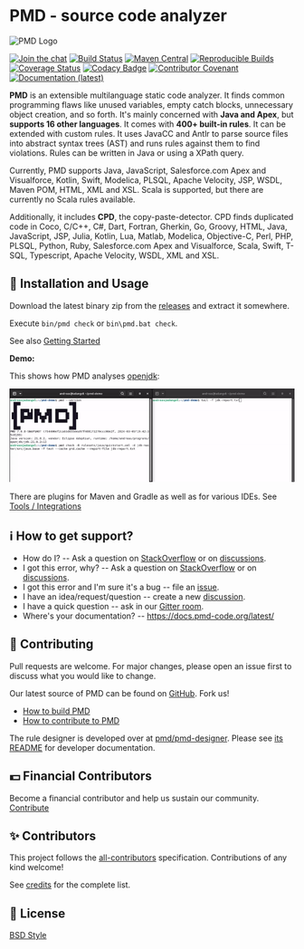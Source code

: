 # PMD - source code analyzer

![PMD Logo](https://raw.githubusercontent.com/pmd/pmd/pmd/7.0.x/docs/images/logo/pmd-logo-300px.png)

[![Join the chat](https://img.shields.io/gitter/room/pmd/pmd)](https://app.gitter.im/#/room/#pmd_pmd:gitter.im?utm_source=badge&utm_medium=badge&utm_campaign=pr-badge&utm_content=badge)
[![Build Status](https://github.com/pmd/pmd/workflows/build/badge.svg?branch=master)](https://github.com/pmd/pmd/actions)
[![Maven Central](https://maven-badges.herokuapp.com/maven-central/net.sourceforge.pmd/pmd/badge.svg)](https://maven-badges.herokuapp.com/maven-central/net.sourceforge.pmd/pmd)
[![Reproducible Builds](https://img.shields.io/badge/Reproducible_Builds-ok-green?labelColor=blue)](https://github.com/jvm-repo-rebuild/reproducible-central#net.sourceforge.pmd:pmd)
[![Coverage Status](https://coveralls.io/repos/github/pmd/pmd/badge.svg)](https://coveralls.io/github/pmd/pmd)
[![Codacy Badge](https://app.codacy.com/project/badge/Grade/ea550046a02344ec850553476c4aa2ca)](https://www.codacy.com/gh/pmd/pmd/dashboard?utm_source=github.com&amp;utm_medium=referral&amp;utm_content=pmd/pmd&amp;utm_campaign=Badge_Grade)
[![Contributor Covenant](https://img.shields.io/badge/Contributor%20Covenant-v2.0%20adopted-ff69b4.svg)](code_of_conduct.md) 
[![Documentation (latest)](https://img.shields.io/badge/docs-latest-green)](https://docs.pmd-code.org/latest/)

**PMD** is an extensible multilanguage static code analyzer. It finds common programming flaws like unused variables,
empty catch blocks, unnecessary object creation, and so forth. It's mainly concerned with **Java and
Apex**, but **supports 16 other languages**. It comes with **400+ built-in rules**. It can be
extended with custom rules. It uses JavaCC and Antlr to parse source files into abstract syntax trees
(AST) and runs rules against them to find violations. Rules can be written in Java or using a XPath query.

Currently, PMD supports Java, JavaScript, Salesforce.com Apex and Visualforce,
Kotlin, Swift, Modelica, PLSQL, Apache Velocity, JSP, WSDL, Maven POM, HTML, XML and XSL.
Scala is supported, but there are currently no Scala rules available.

Additionally, it includes **CPD**, the copy-paste-detector. CPD finds duplicated code in
Coco, C/C++, C#, Dart, Fortran, Gherkin, Go, Groovy, HTML, Java, JavaScript, JSP, Julia, Kotlin,
Lua, Matlab, Modelica, Objective-C, Perl, PHP, PLSQL, Python, Ruby, Salesforce.com Apex and
Visualforce, Scala, Swift, T-SQL, Typescript, Apache Velocity, WSDL, XML and XSL.

## 🚀 Installation and Usage

Download the latest binary zip from the [releases](https://github.com/pmd/pmd/releases/latest)
and extract it somewhere.

Execute `bin/pmd check` or `bin\pmd.bat check`.

See also [Getting Started](https://docs.pmd-code.org/latest/pmd_userdocs_installation.html)

**Demo:**

This shows how PMD analyses [openjdk](https://github.com/openjdk/jdk):

![Demo](docs/images/userdocs/pmd-demo.gif)

There are plugins for Maven and Gradle as well as for various IDEs.
See [Tools / Integrations](https://docs.pmd-code.org/latest/pmd_userdocs_tools.html)

## ℹ️ How to get support?

*   How do I? -- Ask a question on [StackOverflow](https://stackoverflow.com/questions/tagged/pmd)
    or on [discussions](https://github.com/pmd/pmd/discussions).
*   I got this error, why? -- Ask a question on [StackOverflow](https://stackoverflow.com/questions/tagged/pmd)
    or on [discussions](https://github.com/pmd/pmd/discussions).
*   I got this error and I'm sure it's a bug -- file an [issue](https://github.com/pmd/pmd/issues).
*   I have an idea/request/question -- create a new [discussion](https://github.com/pmd/pmd/discussions).
*   I have a quick question -- ask in our [Gitter room](https://app.gitter.im/#/room/#pmd_pmd:gitter.im).
*   Where's your documentation? -- <https://docs.pmd-code.org/latest/>

## 🤝 Contributing

Pull requests are welcome. For major changes, please open an issue first to discuss what you would like to change.

Our latest source of PMD can be found on [GitHub](https://github.com/pmd/pmd). Fork us!

*   [How to build PMD](BUILDING.md)
*   [How to contribute to PMD](CONTRIBUTING.md)

The rule designer is developed over at [pmd/pmd-designer](https://github.com/pmd/pmd-designer).
Please see [its README](https://github.com/pmd/pmd-designer#contributing) for
developer documentation.

## 💵 Financial Contributors

Become a financial contributor and help us sustain our community. [Contribute](https://opencollective.com/pmd/contribute)

## ✨ Contributors

This project follows the [all-contributors](https://github.com/all-contributors/all-contributors) specification.
Contributions of any kind welcome!

See [credits](docs/pages/pmd/projectdocs/credits.md) for the complete list.

## 📝 License

[BSD Style](LICENSE)

